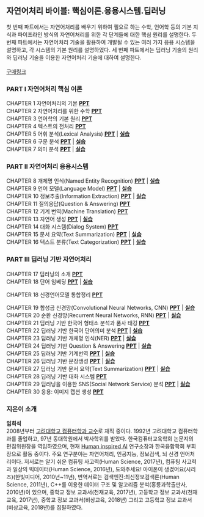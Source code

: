 ## 자연어처리 바이블: 핵심이론.응용시스템.딥러닝

첫 번째 파트에서는 자연어처리를 배우기 위하여 필요로 하는 수학, 언어학 등의 기본 지식과 파이프라인 방식의 자연어처리를 위한 각 단계들에 대한 핵심 원리를 설명한다. 두 번째 파트에서는 자연어처리 기술을 활용하여 개발될 수 있는 여러 가지 응용 시스템을 설명하고, 각 시스템의 기본 원리를 설명하였다. 세 번째 파트에서는 딥러닝 기술의 원리와 딥러닝 기술을 이용한 자연어처리 기술에 대하여 설명한다.  
<br>
[구매링크](https://www.aladin.co.kr/shop/wproduct.aspx?ItemId=233821145) 


### PART I 자연어처리 핵심 이론
CHAPTER 1 자연어처리의 기본 [**PPT**](http://drive.google.com/uc?export=view&id=1T6JX4WQVQmoicbufxaFSX-BERUuOQfWI)  <br>
CHAPTER 2 자연어처리를 위한 수학 [**PPT**](http://drive.google.com/uc?export=view&id=1lvNaQllwVQvmQGSwi0lBTxEWagG4D3aD)  <br>
CHAPTER 3 언어학의 기본 원리 [**PPT**](http://drive.google.com/uc?export=view&id=10zVqFoGs8_5yxmC3vuud1G4HOimfdcY1) <br>
CHAPTER 4 텍스트의 전처리 [**PPT**](http://drive.google.com/uc?export=view&id=1lJHyGKEx76CuUyE4C-8fc0Wgn5V3V4GX) <br>
CHAPTER 5 어휘 분석(Lexical Analysis) [**PPT**](http://drive.google.com/uc?export=view&id=1p7hSGWSDU4AgxF12i2PC-Li2YJ_jRgC1) | [**실습**](https://github.com/nlpai-lab/nlp-bible-code/tree/master/05%EC%9E%A5_%EC%96%B4%ED%9C%98%EB%B6%84%EC%84%9D)<br>
CHAPTER 6 구문 분석 [**PPT**](http://drive.google.com/uc?export=view&id=1rNlOEamyno3YzCFzSmuhvlS52nUJuFGU) | [**실습**](https://github.com/nlpai-lab/nlp-bible-code/tree/master/06%EC%9E%A5_%EC%9D%98%EC%A1%B4%EB%B6%84%EC%84%9D)<br>
CHAPTER 7 의미 분석 [**PPT**](http://drive.google.com/uc?export=view&id=1LsgVOh3w1kAHFId7rvU7-XLyvst1l4FP) | [**실습**](https://github.com/nlpai-lab/nlp-bible-code/tree/master/07%EC%9E%A5_%EC%9D%98%EB%AF%B8%EB%B6%84%EC%84%9D)<br>

### PART II 자연어처리 응용시스템

CHAPTER 8 개체명 인식(Named Entity Recognition) [**PPT**](http://drive.google.com/uc?export=view&id=11c-ZI1wLzwOyskfuco7717b8hhYinRnJ) | [**실습**](https://github.com/nlpai-lab/nlp-bible-code/tree/master/08%EC%9E%A5_%EA%B0%9C%EC%B2%B4%EB%AA%85%EC%9D%B8%EC%8B%9D)<br>
CHAPTER 9 언어 모델(Language Model) [**PPT**](http://drive.google.com/uc?export=view&id=1GOtRNRrnwDWxsTVIdHpdSSO9bk-64Erl) | [**실습**](https://github.com/nlpai-lab/nlp-bible-code/tree/master/09%EC%9E%A5_%EC%96%B8%EC%96%B4%20%EB%AA%A8%EB%8D%B8)<br>
CHAPTER 10 정보추출(Information Extraction) [**PPT**](http://drive.google.com/uc?export=view&id=1Cpe9lZQlBZ8DDp-hrnB2PO_xEmPxgdPm) | [**실습**](https://github.com/nlpai-lab/nlp-bible-code/tree/master/10%EC%9E%A5_Information%20Extraction)<br>
CHAPTER 11 질의응답(Question & Answering) [**PPT**](http://drive.google.com/uc?export=view&id=1fGF8q7WzrPSEpFB-TDEpxOFMwOL6sHJF) <br>
CHAPTER 12 기계 번역(Machine Translation) [**PPT**](http://drive.google.com/uc?export=view&id=10RUaY56RXBxoKmeBmUW-oEuY6gbXWAuV) <br>
CHAPTER 13 자연어 생성 [**PPT**](http://drive.google.com/uc?export=view&id=18D7O11M_en-dmnpdjEQG5XUPndu0Wg-j) | [**실습**](https://github.com/nlpai-lab/nlp-bible-code/tree/master/13%EC%9E%A5_%EC%9E%90%EC%97%B0%EC%96%B4%EC%83%9D%EC%84%B1)<br>
CHAPTER 14 대화 시스템(Dialog System) [**PPT**](http://drive.google.com/uc?export=view&id=1x3833rpUWLgXx-NY-SFyrTjp12ZYml_k) <br>
CHAPTER 15 문서 요약(Text Summarization) [**PPT**](http://drive.google.com/uc?export=view&id=143GqbC3oJ5G-rZ5vHdmC9cdSDt2bkx6j) | [**실습**](https://github.com/nlpai-lab/nlp-bible-code/tree/master/15%EC%9E%A5_Text%20summarization)<br>
CHAPTER 16 텍스트 분류(Text Categorization) [**PPT**](http://drive.google.com/uc?export=view&id=176M3ZsmP_-ME9FBDTYhIqf8t-RfS-SHA) | [**실습**](https://github.com/nlpai-lab/nlp-bible-code/tree/master/16%EC%9E%A5_%ED%85%8D%EC%8A%A4%ED%8A%B8%EB%B6%84%EB%A5%98)<br>

### PART III 딥러닝 기반 자연어처리
CHAPTER 17 딥러닝의 소개 [**PPT**](http://drive.google.com/uc?export=view&id=1TUtPBgxGKIFCe3q_N2l88zuUelluE1Qe) <br>
CHAPTER 18 단어 임베딩 [**PPT**](http://drive.google.com/uc?export=view&id=13JjSTNA4KmEpBtX4mFBoPE60T-2Dpk8c) | [**실습**](https://github.com/nlpai-lab/nlp-bible-code/tree/master/18%EC%9E%A5_%EB%8B%A8%EC%96%B4%20%EC%9E%84%EB%B2%A0%EB%94%A9)<br>

CHAPTER 18 신경언어모델 통합정리 [**PPT**](http://drive.google.com/uc?export=view&id=13elj5v0aObO4Z22pnL_hreqOCmzoQ9fP)<br>

CHAPTER 19 합성곱 신경망(Convolutional Neural Networks, CNN) [**PPT**](http://drive.google.com/uc?export=view&id=1T8eRwhPrsAZCJNR0xzGbjH0BGE-jj7t9) | [**실습**](https://github.com/nlpai-lab/nlp-bible-code/tree/master/19%EC%9E%A5_%ED%95%A9%EC%84%B1%EA%B3%B1%EC%8B%A0%EA%B2%BD%EB%A7%9D)<br>
CHAPTER 20 순환 신경망(Recurrent Neural Networks, RNN) [**PPT**](http://drive.google.com/uc?export=view&id=1kkse2sQrzLe0UhVsXUwOBV-Ip0oF2FCK) | [**실습**](https://github.com/nlpai-lab/nlp-bible-code/tree/master/20%EC%9E%A5_%EC%88%9C%ED%99%98%EC%8B%A0%EA%B2%BD%EB%A7%9D)<br>
CHAPTER 21 딥러닝 기반 한국어 형태소 분석과 품사 태깅 [**PPT**](http://drive.google.com/uc?export=view&id=1DqPhmeezcWWUPhQY1O8OAPrbxdf_ntiY) <br>
CHAPTER 22 딥러닝 기반 한국어 단어의미 분석 [**PPT**](http://drive.google.com/uc?export=view&id=1hD5k3NKNj6spRifKzPNkSI8fS8yBf4Nb) | [**실습**](https://github.com/nlpai-lab/nlp-bible-code/tree/master/22%EC%9E%A5_%EC%8B%AC%EC%B8%B5%ED%95%99%EC%8A%B5%EC%9D%84_%EC%9D%B4%EC%9A%A9%ED%95%9C_%EC%9D%98%EB%AF%B8%EB%B6%84%EC%84%9D)<br>
CHAPTER 23 딥러닝 기반 개체명 인식(NER) [**PPT**](http://drive.google.com/uc?export=view&id=1sbRO70dLRQF2eUVQzgqUdte2bz-qoq65) | [**실습**](https://github.com/nlpai-lab/nlp-bible-code/tree/master/23%EC%9E%A5_%EB%94%A5%EB%9F%AC%EB%8B%9D%20%EA%B8%B0%EB%B0%98%20%EA%B0%9C%EC%B2%B4%EB%AA%85%20%EC%9D%B8%EC%8B%9D)<br>
CHAPTER 24 딥러닝 기반 Question & Answering [**PPT**](http://drive.google.com/uc?export=view&id=1PhHqQxPq4z3TtQa_fcntZ8BaCCp3oQTh) | [**실습**](https://github.com/nlpai-lab/nlp-bible-code/tree/master/24%EC%9E%A5_%EB%94%A5%EB%9F%AC%EB%8B%9D%20%EA%B8%B0%EB%B0%98%20Question%20%26%20%20Answering)<br>
CHAPTER 25 딥러닝 기반 기계번역 [**PPT**](http://drive.google.com/uc?export=view&id=1hulpV1AuANH_RT78w_GXk-btGybO0k_i) | [**실습**](https://github.com/nlpai-lab/nlp-bible-code/tree/master/25%EC%9E%A5_%EB%94%A5%EB%9F%AC%EB%8B%9D%20%EA%B8%B0%EB%B0%98%20%EA%B8%B0%EA%B3%84%EB%B2%88%EC%97%AD)<br>
CHAPTER 26 딥러닝 기반 문장생성 [**PPT**](http://drive.google.com/uc?export=view&id=1kJj4fYBij9dEurvPhhQQNyMXlG11fNw_) | [**실습**](https://github.com/nlpai-lab/nlp-bible-code/tree/master/26%EC%9E%A5_%EB%94%A5%EB%9F%AC%EB%8B%9D%20%EA%B8%B0%EB%B0%98%20%EB%AC%B8%EC%9E%A5%EC%83%9D%EC%84%B1)<br>
CHAPTER 27 딥러닝 기반 문서 요약(Text Summarization) [**PPT**](http://drive.google.com/uc?export=view&id=1TxqtymsaM6EZH6eL9us08LWxDwTeCTcj) | [**실습**](https://github.com/nlpai-lab/nlp-bible-code/tree/master/27%EC%9E%A5_%EB%94%A5%EB%9F%AC%EB%8B%9D%EA%B8%B0%EB%B0%98%20Text%20summarization)<br>
CHAPTER 28 딥러닝 기반 대화 시스템 [**PPT**](http://drive.google.com/uc?export=view&id=1xd4UVA-xd9ybZWVH0e5kLq0qNzeUfle8) <br>
CHAPTER 29 딥러닝을 이용한 SNS(Social Network Service) 분석 [**PPT**](http://drive.google.com/uc?export=view&id=1VtKpU0Q4l4KCtozxMu3xk5eZcBa5Bt60) | [**실습**](https://github.com/nlpai-lab/nlp-bible-code/tree/master/29%EC%9E%A5_%EB%94%A5%EB%9F%AC%EB%8B%9D%EC%9D%84%20%EC%9D%B4%EC%9A%A9%ED%95%9C%20SNS(Social%20Network%20Service)%20%EB%B6%84%EC%84%9D)<br>
CHAPTER 30 응용: 이미지 캡션 생성 [**PPT**](http://drive.google.com/uc?export=view&id=1COd58o-V5dIjo0PEeSAdYxuozzcvdFe8) <br>

### 지은이 소개
**임희석**<br>
2008년부터 [고려대학교 컴퓨터학과 교수](http://cs.korea.ac.kr/cs/index.do)로 재직 중이다. 1992년 고려대학교 컴퓨터학과를 졸업하고, 97년 동대학원에서 박사학위를 받았다. 한국컴퓨터교육학회 논문지의 편집위원장을 역임하였으며, 현재 [Human inspired AI](http://hiai.co.kr/) 연구소장과 한국융합학회 부회장으로 활동 중이다.
주요 연구분야는 자연어처리, 인공지능, 정보검색, 뇌 신경 언어처리이다. 저서로는 알기 쉬운 컴퓨팅 사고력(Human Science, 2017년), 컴퓨팅 사고력과 일상의 빅데이터(Human Science, 2016년), 도와주세요! 아이폰이 생겼어요(시리즈)(한빛미디어, 2010년~11년), 번역서로는 검색엔진:최신정보검색론(Human Science, 2011년), C++를 이용한 데이터 구조 및 알고리즘 분석(홍릉과학출판사, 2010년)이 있으며, 중학교 정보 교과서(천재교육, 2017년), 고등학교 정보 교과서(천재교육, 2017년), 중학교 정보 교과서(비상교육, 2018년) 그리고 고등학교 정보 교과서(비상교육, 2018년)를 집필하였다.
